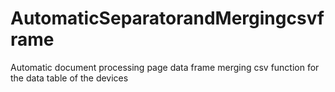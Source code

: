 # AutomaticSeparatorandMergingcsvframe
Automatic document processing page data frame merging csv function for the data table of the devices 
